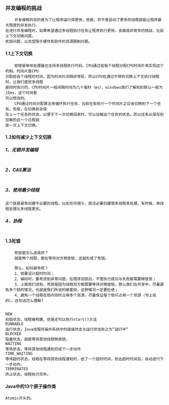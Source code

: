 ### 并发编程的挑战
```text
    并发编程的目的是为了让程序运行得更快，但是，并不是启动了更多的线程就能让程序最大限度的并发执行。
在进行并发编程时，如果希望通过多线程执行任务让程序执行更快，会面临非常多的挑战，比如上下文切换问题，
死锁问题，以及受限于硬件和软件的资源限制问题。
```

####  1.1上下文切换
```text
    即使是单核处理器也支持多线程执行代码，CPU通过给每个线程分配CPU时间片来实现这个机制。时间片是CPU
分配给各个线程的时间，因为时间片间隔非常短，所以CPU在通过不停的切换上下文执行线程时，让我们感觉多线程
是同时执行的，CPU时间片一般间隔时间为几十毫秒（ms），windows我们了解到的默认一般为15ms，这个时间是
可以修改的。
    CPU通过时间分配算法来循环执行任务，当前任务执行一个时间片之后会切换到下一个任务。但是，在切换前会保
存上一个任务的状态，以便于下一次切换回来时，可以加载这个任务的状态。所以任务从保存到加载的这一个过程就
是一次上下文切换。
```

#### 1.2如何减少上下文切换

#####  1、无锁并发编程
```text

```
#####  2、CAS算法
```text

```
#####  3、使用最少线程
```text
这个就是避免创建不必要的线程。比如任何很少，就没必要创建很多线程来处理，有时候，单线程处理比多线程更优。
```
#####  4、协程
```text

```

#### 1.3死锁
```text
    死锁是怎么造成的？
    就是两个线程，都在等待对方释放锁，这就形成了死锁。

    那么，如何避免呢？
    1、锁要设计超时时间；
    2、编码时，要考虑到异常问题，在程序加锁后，不管执行成功与失败都需要释放锁；
    3、上面我们说到，死锁是因为线程双方都需要等待对释放锁，那么我们在开发中，尽量避免多个锁的情况，也就是我们所说的嵌套锁，这种情况一定要杜绝；
    4、避免一个线程在锁内同时占用多个资源，尽量保证每个锁只占用一个资源（书上说的）。这句话怎么理解?
        
```

```text
NEW
初始状态，线程被构建，但是还可以执行start()方法
RUNNABLE
运行状态，Java线程将操作系统中的就绪状态与运行状态称之为”运行中“
BLOCKED
阻塞状态，就是等待其他线程释放锁。
WAITING
等待状态，等待其他线程通知完成下一步动作
TIME_WAITING
等待超时状态，线程在等待其他线程通知时，给了一个超时时间，到达超时时间后，自动进行下一步动作。
TERMINATED
终止状态，线程执行完毕。
```


#### Java中的13个原子操作类

```text
Atomic开头的。
```

